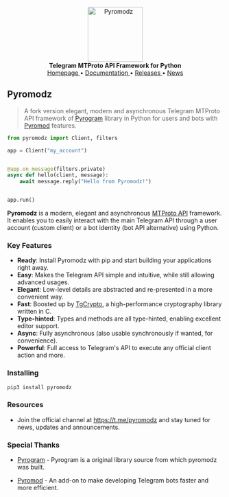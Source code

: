 <p align="center">
    <a href="https://github.com/Kaal-xD/pyromodz">
        <img src="https://telegra.ph/file/de7f160cac1894eb51135.png" alt="Pyromodz" width="128">
    </a>
    <br>
    <b>Telegram MTProto API Framework for Python</b>
    <br>
    <a href="https://github.com/Kaal-xD/pyromodz">
        Homepage
    </a>
    •
    <a href="https://t.me/pyromodzchat">
        Documentation
    </a>
    •
    <a href="https://t.me/pyromodz">
        Releases
    </a>
    •
    <a href="https://t.me/pyromodz">
        News
    </a>
</p>

## Pyromodz

> A fork version elegant, modern and asynchronous Telegram MTProto API framework of [Pyrogram](https://github.com/pyrogram/pyrogram) library in Python for users and bots with [Pyromod](https://github.com/usernein/pyromod) features.


``` python
from pyromodz import Client, filters

app = Client("my_account")


@app.on_message(filters.private)
async def hello(client, message):
    await message.reply("Hello from Pyromodz!")


app.run()
```

**Pyromodz** is a modern, elegant and asynchronous [MTProto API](https://github.com/Kaal-xD/pyromodz)
framework. It enables you to easily interact with the main Telegram API through a user account (custom client) or a bot
identity (bot API alternative) using Python.


### Key Features

- **Ready**: Install Pyromodz with pip and start building your applications right away.
- **Easy**: Makes the Telegram API simple and intuitive, while still allowing advanced usages.
- **Elegant**: Low-level details are abstracted and re-presented in a more convenient way.
- **Fast**: Boosted up by [TgCrypto](https://github.com/pyrogram/tgcrypto), a high-performance cryptography library written in C.  
- **Type-hinted**: Types and methods are all type-hinted, enabling excellent editor support.
- **Async**: Fully asynchronous (also usable synchronously if wanted, for convenience).
- **Powerful**: Full access to Telegram's API to execute any official client action and more.

### Installing

``` bash
pip3 install pyromodz
```

### Resources

- Join the official channel at https://t.me/pyromodz and stay tuned for news, updates and announcements.


### Special Thanks

- [Pyrogram](https://github.com/pyrogram/pyrogram) - Pyrogram is a original library source from which pyromodz was built.

- [Pyromod](https://github.com/usernein/pyromod) - An add-on to make developing Telegram bots faster and more efficient.


